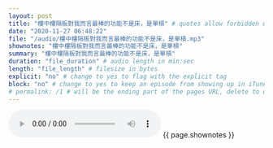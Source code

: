 ```yaml
---
layout: post
title: "樓中樓隔板對我而言最棒的功能不是床，是單槓" # quotes allow forbidden characters like the colon
date: "2020-11-27 06:48:22"
file: "/audio/樓中樓隔板對我而言最棒的功能不是床，是單槓.mp3"
shownotes: "樓中樓隔板對我而言最棒的功能不是床，是單槓"
summary: "樓中樓隔板對我而言最棒的功能不是床，是單槓"
duration: "file_duration" # audio length in min:sec
length: "file_length" # filesize in bytes
explicit: "no" # change to yes to flag with the explicit tag
block: "no" # change to yes to keep an episode from showing up in iTunes
# permalink: /1 # will be the ending part of the pages URL, delete to default to the title
---
```


<audio controls>
<source src="{{site.url}}{{site.baseurl}}{{ page.file }}" type="audio/x-mp3">
Your browser does not support the audio element.
</audio>
{{ page.shownotes }}
